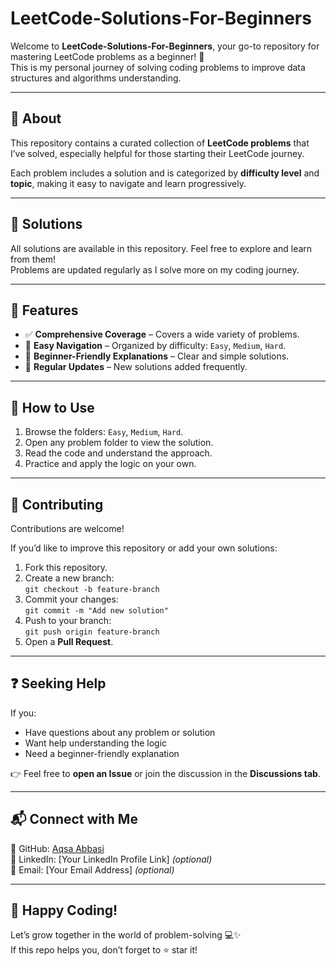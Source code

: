 # LeetCode-Solutions-For-Beginners

Welcome to **LeetCode-Solutions-For-Beginners**, your go-to repository for mastering LeetCode problems as a beginner! 🚀  
This is my personal journey of solving coding problems to improve data structures and algorithms understanding.

---

## 📘 About

This repository contains a curated collection of **LeetCode problems** that I’ve solved, especially helpful for those starting their LeetCode journey.

Each problem includes a solution and is categorized by **difficulty level** and **topic**, making it easy to navigate and learn progressively.

---

## 📂 Solutions

All solutions are available in this repository. Feel free to explore and learn from them!  
Problems are updated regularly as I solve more on my coding journey.

---

## 🌟 Features

- ✅ **Comprehensive Coverage** – Covers a wide variety of problems.
- 🔎 **Easy Navigation** – Organized by difficulty: `Easy`, `Medium`, `Hard`.
- 🧠 **Beginner-Friendly Explanations** – Clear and simple solutions.
- 🔄 **Regular Updates** – New solutions added frequently.

---

## 🚀 How to Use

1. Browse the folders: `Easy`, `Medium`, `Hard`.
2. Open any problem folder to view the solution.
3. Read the code and understand the approach.
4. Practice and apply the logic on your own.

---

## 🤝 Contributing

Contributions are welcome!

If you’d like to improve this repository or add your own solutions:

1. Fork this repository.
2. Create a new branch:  
   `git checkout -b feature-branch`
3. Commit your changes:  
   `git commit -m "Add new solution"`
4. Push to your branch:  
   `git push origin feature-branch`
5. Open a **Pull Request**.

---

## ❓ Seeking Help

If you:

- Have questions about any problem or solution
- Want help understanding the logic
- Need a beginner-friendly explanation

👉 Feel free to **open an Issue** or join the discussion in the **Discussions tab**.

---

## 📬 Connect with Me

📌 GitHub: [Aqsa Abbasi](https://github.com/Aqsaabbasi2690)  
📌 LinkedIn: [Your LinkedIn Profile Link] *(optional)*  
📌 Email: [Your Email Address] *(optional)*

---

## 🌈 Happy Coding!

Let’s grow together in the world of problem-solving 💻✨  
If this repo helps you, don’t forget to ⭐️ star it!

